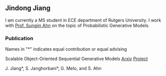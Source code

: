 ## Jindong Jiang

I am currently a MS student in ECE department of Rutgers University. I work with [Prof. Sungjin Ahn](http://www.sungjinahn.com) on the topic of Probabilistic Generative Models.

### Publication

Names in "\*" indicates equal contribution or equal advising

Scalable Object-Oriented Sequential Generative Models [Arxiv](https://arxiv.org/bas/1910.02384) [Project](https://sites.google.com/view/scalor)

J. Jiang\*, S. Janghorbani\*, G. Melo, and S. Ahn

